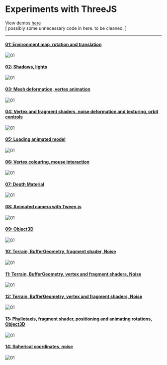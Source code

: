# Experiments with ThreeJS
  

View demos [here](http://experiments.playdo.io/threejs)  
[ possibly some unnecessary code in here. to be cleaned. ]
  
    
***

#### [__01__: Environment map, rotation and translation](http://experiments.playdo.io/threejs/01)
![01](thumbnails/01.png)

#### [__02__: Shadows, lights](http://experiments.playdo.io/threejs/02)
![01](thumbnails/02.png)

#### [__03__: Mesh deformation, vertex animation](http://experiments.playdo.io/threejs/03)
![01](thumbnails/03.png)

#### [__04__: Vertex and fragment shaders, noise deformation and texturing, orbit controls](http://experiments.playdo.io/threejs/04)
![01](thumbnails/04.png)

#### [__05__: Loading animated model](http://experiments.playdo.io/threejs/05)
![01](thumbnails/05.png)

#### [__06__: Vertex colouring, mouse interaction](http://experiments.playdo.io/threejs/06)
![01](thumbnails/06.png)

#### [__07__: Depth Material](http://experiments.playdo.io/threejs/07)
![01](thumbnails/07.png)

#### [__08__: Animated camera with Tween.js](http://experiments.playdo.io/threejs/08)
![01](thumbnails/08.png)

#### [__09__: Object3D](http://experiments.playdo.io/threejs/09)
![01](thumbnails/09.png)

#### [__10__: Terrain, BufferGeometry, fragment shader, Noise](http://experiments.playdo.io/threejs/10)
![01](thumbnails/10.png)

#### [__11__: Terrain, BufferGeometry, vertex and fragment shaders, Noise](http://experiments.playdo.io/threejs/11)
![01](thumbnails/11.png)

#### [__12__: Terrain, BufferGeometry, vertex and fragment shaders, Noise](http://experiments.playdo.io/threejs/12)
![01](thumbnails/12.png)

#### [__13__: Phyllotaxis, fragment shader, positioning and animating rotations, Object3D](http://experiments.playdo.io/threejs/13)
![01](thumbnails/13.png)

#### [__14__: Spherical coordinates, noise](http://experiments.playdo.io/threejs/14)
![01](thumbnails/14.png)


